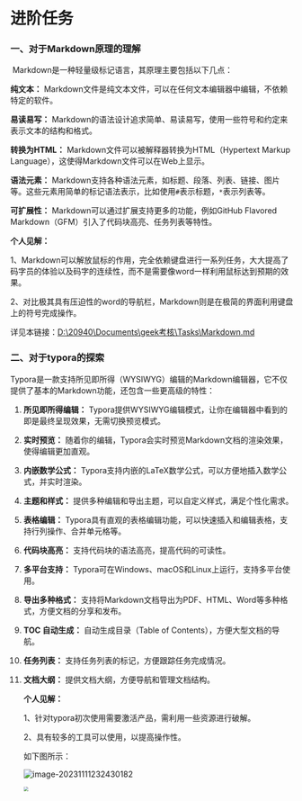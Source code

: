 # 进阶任务

###      一、对于Markdown原理的理解

​    Markdown是一种轻量级标记语言，其原理主要包括以下几点：

**纯文本：** Markdown文件是纯文本文件，可以在任何文本编辑器中编辑，不依赖特定的软件。

**易读易写：** Markdown的语法设计追求简单、易读易写，使用一些符号和约定来表示文本的结构和格式。

**转换为HTML：** Markdown文件可以被解释器转换为HTML（Hypertext Markup Language），这使得Markdown文件可以在Web上显示。

**语法元素：** Markdown支持各种语法元素，如标题、段落、列表、链接、图片等。这些元素用简单的标记语法表示，比如使用`#`表示标题，`*`表示列表等。

**可扩展性：** Markdown可以通过扩展支持更多的功能，例如GitHub Flavored Markdown（GFM）引入了代码块高亮、任务列表等特性。

**个人见解：**

1、Markdown可以解放鼠标的作用，完全依赖键盘进行一系列任务，大大提高了码字员的体验以及码字的连续性，而不是需要像word一样利用鼠标达到预期的效果。

2、对比极其具有压迫性的word的导航栏，Markdown则是在极简的界面利用键盘上的符号完成操作。

详见本链接：[D:\20940\Documents\geek考核\Tasks\Markdown.md]()

### 二、对于typora的探索

​    Typora是一款支持所见即所得（WYSIWYG）编辑的Markdown编辑器，它不仅提供了基本的Markdown功能，还包含一些更高级的特性：

1. **所见即所得编辑：** Typora提供WYSIWYG编辑模式，让你在编辑器中看到的即是最终呈现效果，无需切换预览模式。

2. **实时预览：** 随着你的编辑，Typora会实时预览Markdown文档的渲染效果，使得编辑更加直观。

3. **内嵌数学公式：** Typora支持内嵌的LaTeX数学公式，可以方便地插入数学公式，并实时渲染。

4. **主题和样式：** 提供多种编辑和导出主题，可以自定义样式，满足个性化需求。

5. **表格编辑：** Typora具有直观的表格编辑功能，可以快速插入和编辑表格，支持行列操作、合并单元格等。

6. **代码块高亮：** 支持代码块的语法高亮，提高代码的可读性。

7. **多平台支持：** Typora可在Windows、macOS和Linux上运行，支持多平台使用。

8. **导出多种格式：** 支持将Markdown文档导出为PDF、HTML、Word等多种格式，方便文档的分享和发布。

9. **TOC 自动生成：** 自动生成目录（Table of Contents），方便大型文档的导航。

10. **任务列表：** 支持任务列表的标记，方便跟踪任务完成情况。

11. **文档大纲：** 提供文档大纲，方便导航和管理文档结构。

    

    **个人见解：**

    1、针对typora初次使用需要激活产品，需利用一些资源进行破解。

    2、具有较多的工具可以使用，以提高操作性。

    如下图所示：

    

    ![image-20231111232430182](C:\Users\20940\AppData\Roaming\Typora\typora-user-images\image-20231111232430182.png)

    

    <img src="C:\Users\20940\Pictures\Screenshots\屏幕截图 2023-11-11 232202.png" style="zoom: 50%;" />
